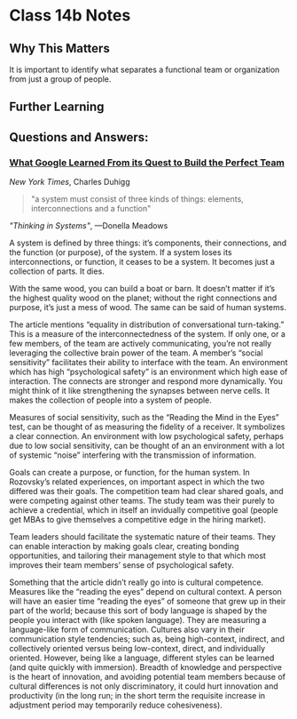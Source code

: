 # Class 14b Notes

## Why This Matters

It is important to identify what separates a functional team or organization from just a group of people.

## Further Learning

## Questions and Answers:

### [What Google Learned From its Quest to Build the Perfect Team](https://www.google.com/amp/mobile.nytimes.com/2016/02/28/magazine/what-google-learned-from-its-quest-to-build-the-perfect-team.amp.html)

<cite>New York Times</cite>, Charles Duhigg

>"a system must consist of three kinds of things: elements, interconnections and a function" 

<cite>"Thinking in Systems"</cite>, —Donella Meadows

A system is defined by three things: it’s components, their connections, and the function (or purpose), of the system. If a system loses its interconnections, or function, it ceases to be a system. It becomes just a collection of parts. It dies.

With the same wood, you can build a boat or barn. It doesn’t matter if it’s the highest quality wood on the planet; without the right connections and purpose, it’s just a mess of wood. The same can be said of human systems.

The article mentions “equality in distribution of conversational turn-taking.” This is a measure of the interconnectedness of the system. If only one, or a few members, of the team are actively communicating, you’re not really leveraging the collective brain power of the team. A member’s “social sensitivity” facilitates their ability to interface with the team. An environment which has high “psychological safety” is an environment which high ease of interaction. The connects are stronger and respond more dynamically. You might think of it like strengthening the synapses between nerve cells. It makes the collection of people into a system of people.

Measures of social sensitivity, such as the “Reading the Mind in the Eyes” test, can be thought of as measuring the fidelity of a receiver. It symbolizes a clear connection. An environment with low psychological safety, perhaps due to low social sensitivity, can be thought of an an environment with a lot of systemic “noise” interfering with the transmission of information.

Goals can create a purpose, or function, for the human system. In Rozovsky’s related experiences, on important aspect in which the two differed was their goals. The competition team had clear shared goals, and were competing against other teams. The study team was their purely to achieve a credential, which in itself an invidually competitive goal (people get MBAs to give themselves a competitive edge in the hiring market).

Team leaders should facilitate the systematic nature of their teams. They can enable interaction by making goals clear, creating bonding opportunities, and tailoring their management style to that which most improves their team members’ sense of psychological safety.

Something that the article didn’t really go into is cultural competence. Measures like the “reading the eyes” depend on cultural context. A person will have an easier time “reading the eyes” of someone that grew up in their part of the world; because this sort of body language is shaped by the people you interact with (like spoken language). They are measuring a language-like form of communication. Cultures also vary in their communication style tendencies; such as, being high-context, indirect, and collectively oriented versus being low-context, direct, and individually oriented. However, being like a language, different styles can be learned (and quite quickly with immersion). Breadth of knowledge and perspective is the heart of innovation, and avoiding potential team members because of cultural differences is not only discriminatory, it could hurt innovation and productivity (in the long run; in the short term the requisite increase in adjustment period may temporarily reduce cohesiveness).